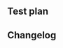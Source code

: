 
## Test plan

<!-- Required. See https://docs-legacy.sourcegraph.com/dev/background-information/testing_principles. -->

## Changelog

<!-- OPTIONAL; info at https://www.notion.so/sourcegraph/Writing-a-changelog-entry-dd997f411d524caabf0d8d38a24a878c -->
